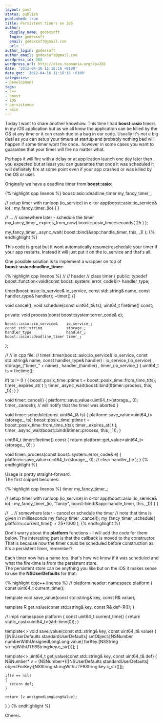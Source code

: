 ```yaml
---
layout: post
status: publish
published: true
title: Persistent timers on iOS
author:
  display_name: godexsoft
  login: godexsoft
  email: godexsoft@gmail.com
  url: ''
author_login: godexsoft
author_email: godexsoft@gmail.com
wordpress_id: 288
wordpress_url: http://alex.tapmania.org/?p=288
date: '2012-04-16 11:18:16 +0100'
date_gmt: '2012-04-16 11:18:16 +0100'
categories:
- Development
tags:
- C++
- boost
- iOS
- persistence
- asio
---
```

Today I want to share another knowhow.
This time I had __boost::asio__ timers in my iOS application but as we all know
the application can be killed by the OS at any time or it can crash due to a bug
in our code. Usually it's not a big deal as you can setup your timers at startup
and probably nothing bad will happen if some timer wont fire once..
however in some cases you want to guarantee that your timer will fire no matter what.

Perhaps it will fire with a delay or at application launch one day later than
you expected but at least you can guarantee that once it was scheduled it will
definitely fire at some point even if your app crashed or was killed by the OS or user.

Originally we have a deadline timer from __boost::asio__:

{% highlight cpp linenos %}
boost::asio::deadline_timer my_fancy_timer_;

// setup timer with runloop (io_service) in c-tor
app(boost::asio::io_service& io)
: my_fancy_timer_(io)
{
}

// ...
// somewhere later - schedule the timer
my_fancy_timer_.expires_from_now(
  boost::posix_time::seconds( 25 ) );

my_fancy_timer_.async_wait(
  boost::bind(&app::handle_timer, this, _1) );
{% endhighlight %}

This code is great but it wont automatically resume/reschedule your timer if
your app restarts. Instead it will just put it on the io_service and that's all.

One possible solution is to implement a wrapper on top of __boost::asio::deadline_timer__:

{% highlight cpp linenos %}
//
// header
//
class timer
{
public:
  typedef
    boost::function<void(const boost::system::error_code&)>
      handler_type;

  timer(boost::asio::io_service& io_service,
        const std::string& name,
        const handler_type& handler);
  ~timer() {}

  void cancel();
  void schedule(const uint64_t& ts);
  uint64_t firetime() const;

private:
    void process(const boost::system::error_code& e);

    boost::asio::io_service&    io_service_;
    const std::string           storage_;
    handler_type                handler_;
    boost::asio::deadline_timer timer_;
};

//
// in cpp file:
//
timer::timer(boost::asio::io_service& io_service,
             const std::string& name,
             const handler_type& handler)
: io_service_(io_service)
, storage_("timer_" + name)
, handler_(handler)
, timer_(io_service_)
{
  uint64_t ts = firetime();

  if( ts != 0 )
  {
    boost::posix_time::ptime t =
      boost::posix_time::from_time_t(ts);
    timer_.expires_at( t );
    timer_.async_wait(boost::bind(&timer::process, this, _1));
  }
}

void timer::cancel()
{
  platform::save_value<uint64_t>(storage_, 0);
  timer_.cancel(); // will notify that the timer was aborted
}

void timer::schedule(const uint64_t& ts)
{
  platform::save_value<uint64_t>(storage_, ts);
  boost::posix_time::ptime t =
    boost::posix_time::from_time_t(ts);
  timer_.expires_at( t );
  timer_.async_wait(boost::bind(&timer::process, this, _1));
}

uint64_t timer::firetime() const
{
  return platform::get_value<uint64_t>(storage_, 0);
}

void timer::process(const boost::system::error_code& e)
{
  platform::save_value<uint64_t>(storage_, 0); // clear
  handler_( e );
}
{% endhighlight %}

Usage is pretty straight-forward.  
The first snippet becomes:

{% highlight cpp linenos %}
timer my_fancy_timer_;

// setup timer with runloop (io_service) in c-tor
app(boost::asio::io_service& io)
: my_fancy_timer_(io, "fancy",
  boost::bind(&app::handle_timer, this, _1))
{
}

// ...
// somewhere later - cancel or schedule the timer
// note that time is given in milliseconds
my_fancy_timer_.cancel();
my_fancy_timer_.schedule(
  platform::current_time() + 25*1000 );
{% endhighlight %}

Don't worry about the __platform__ functions - I will add the code for them below.
The interesting part is that the callback is moved to the constructor.
That is because now the timer could be scheduled before construction as it's a persistent timer, remember?

Each timer now has a name too.
that's how we know if it was scheduled and what the fire-time is from the persistent store.  
The persistent store can be anything you like but on the iOS it makes sense
to use the __NSUserDefaults__ for that:

{% highlight objc++ linenos %}
// platform header:
namespace platform
{
  const uint64_t current_time();

  template<typename R>
  void save_value(const std::string& key, const R& value);

  template<typename R>
  R get_value(const std::string& key, const R& def=R());
}

// impl:
namespace platform
{
  const uint64_t current_time()
  {
    return static_cast<uint64_t>(std::time(0));
  }

  template<>
  void save_value(const std::string& key, const uint64_t& value)
  {
    [[NSUserDefaults standardUserDefaults]
      setObject:[NSNumber numberWithUnsignedLongLong:value]
         forKey:[NSString stringWithUTF8String:key.c_str()]];
  }

  template<>
  uint64_t get_value(const std::string& key, const uint64_t& def)
  {
    NSNumber* v = (NSNumber*)[[NSUserDefaults standardUserDefaults]
      objectForKey:[NSString stringWithUTF8String:key.c_str()]];

    if(v == nil)
    {
      return def;
    }

    return [v unsignedLongLongValue];
  }
}
{% endhighlight %}

Cheers.
